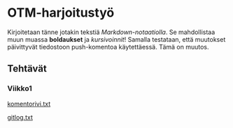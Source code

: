 # OTM-harjoitustyö

Kirjoitetaan tänne jotakin tekstiä *Markdown-notaatiolla*.
Se mahdollistaa muun muassa **boldaukset** ja *kursivoinnit*! Samalla testataan, että muutokset päivittyvät tiedostoon push-komentoa käytettäessä.
Tämä on muutos.
## Tehtävät
### Viikko1
[komentorivi.txt](https://github.com/villekov1/otm-harjoitustyo/blob/master/laskarit/viikko1/komentorivi.txt)

[gitlog.txt](https://github.com/villekov1/otm-harjoitustyo/blob/master/laskarit/viikko1/gitlog.txt)
